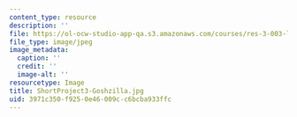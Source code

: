 ```yaml
---
content_type: resource
description: ''
file: https://ol-ocw-studio-app-qa.s3.amazonaws.com/courses/res-3-003-learn-to-build-your-own-videogame-with-the-unity-game-engine-and-microsoft-kinect-january-iap-2017/3971c350f9250e46009cc6bcba933ffc_ShortProject3-Goshzilla.jpg
file_type: image/jpeg
image_metadata:
  caption: ''
  credit: ''
  image-alt: ''
resourcetype: Image
title: ShortProject3-Goshzilla.jpg
uid: 3971c350-f925-0e46-009c-c6bcba933ffc
---
```


